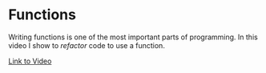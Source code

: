 # Functions

Writing functions is one of the most important parts of programming. In this video I show to *refactor* code to use a function.

[Link to Video](https://youtu.be/eBNZIhgapks)


